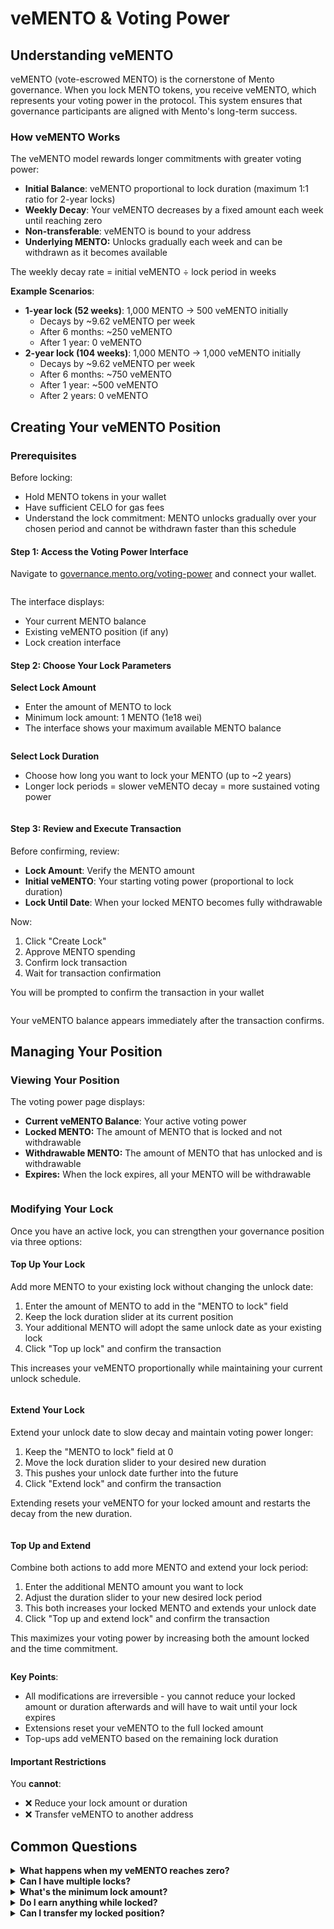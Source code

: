 # veMENTO & Voting Power

## Understanding veMENTO

veMENTO (vote-escrowed MENTO) is the cornerstone of Mento governance. When you lock MENTO tokens, you receive veMENTO, which represents your voting power in the protocol. This system ensures that governance participants are aligned with Mento's long-term success.

### How veMENTO Works

The veMENTO model rewards longer commitments with greater voting power:

* **Initial Balance**: veMENTO proportional to lock duration (maximum 1:1 ratio for 2-year locks)
* **Weekly Decay**: Your veMENTO decreases by a fixed amount each week until reaching zero
* **Non-transferable**: veMENTO is bound to your address
* **Underlying MENTO:** Unlocks gradually each week and can be withdrawn as it becomes available

The weekly decay rate = initial veMENTO ÷ lock period in weeks

**Example Scenarios**:

* **1-year lock (52 weeks)**: 1,000 MENTO → 500 veMENTO initially
  * Decays by \~9.62 veMENTO per week
  * After 6 months: \~250 veMENTO
  * After 1 year: 0 veMENTO
* **2-year lock (104 weeks)**: 1,000 MENTO → 1,000 veMENTO initially
  * Decays by \~9.62 veMENTO per week
  * After 6 months: \~750 veMENTO
  * After 1 year: \~500 veMENTO
  * After 2 years: 0 veMENTO

## Creating Your veMENTO Position

### Prerequisites

Before locking:

* Hold MENTO tokens in your wallet
* Have sufficient CELO for gas fees
* Understand the lock commitment: MENTO unlocks gradually over your chosen period and cannot be withdrawn faster than this schedule

#### Step 1: Access the Voting Power Interface

Navigate to [governance.mento.org/voting-power](https://governance.mento.org/voting-power) and connect your wallet.

<figure><img src="../../.gitbook/assets/image (20).png" alt=""><figcaption></figcaption></figure>

The interface displays:

* Your current MENTO balance
* Existing veMENTO position (if any)
* Lock creation interface

#### Step 2: Choose Your Lock Parameters

**Select Lock Amount**

* Enter the amount of MENTO to lock
* Minimum lock amount: 1 MENTO (1e18 wei)
* The interface shows your maximum available MENTO balance

<figure><img src="../../.gitbook/assets/image (21).png" alt=""><figcaption></figcaption></figure>

**Select Lock Duration**

* Choose how long you want to lock your MENTO (up to \~2 years)
* Longer lock periods = slower veMENTO decay = more sustained voting power

<figure><img src="../../.gitbook/assets/image (22).png" alt=""><figcaption></figcaption></figure>

#### Step 3: Review and Execute Transaction

Before confirming, review:

* **Lock Amount**: Verify the MENTO amount
* **Initial veMENTO**: Your starting voting power (proportional to lock duration)
* **Lock Until Date**: When your locked MENTO becomes fully withdrawable

Now:

1. Click "Create Lock"
2. Approve MENTO spending
3. Confirm lock transaction
4. Wait for transaction confirmation



You will be prompted to confirm the transaction in your wallet

<figure><img src="../../.gitbook/assets/image (23).png" alt=""><figcaption></figcaption></figure>

Your veMENTO balance appears immediately after the transaction confirms.

## Managing Your Position

### Viewing Your Position

The voting power page displays:

* **Current veMENTO Balance**: Your active voting power
* **Locked MENTO:** The amount of MENTO that is locked and not withdrawable
* **Withdrawable MENTO:** The amount of MENTO that has unlocked and is withdrawable
* **Expires:** When the lock expires, all your MENTO will be withdrawable

<figure><img src="../../.gitbook/assets/image (24).png" alt=""><figcaption></figcaption></figure>

### Modifying Your Lock

Once you have an active lock, you can strengthen your governance position via three options:

#### Top Up Your Lock

Add more MENTO to your existing lock without changing the unlock date:

1. Enter the amount of MENTO to add in the "MENTO to lock" field
2. Keep the lock duration slider at its current position
3. Your additional MENTO will adopt the same unlock date as your existing lock
4. Click "Top up lock" and confirm the transaction

This increases your veMENTO proportionally while maintaining your current unlock schedule.

<figure><img src="../../.gitbook/assets/image (17).png" alt=""><figcaption></figcaption></figure>

#### Extend Your Lock

Extend your unlock date to slow decay and maintain voting power longer:

1. Keep the "MENTO to lock" field at 0
2. Move the lock duration slider to your desired new duration
3. This pushes your unlock date further into the future
4. Click "Extend lock" and confirm the transaction

Extending resets your veMENTO for your locked amount and restarts the decay from the new duration.

<figure><img src="../../.gitbook/assets/image (18).png" alt=""><figcaption></figcaption></figure>

#### Top Up and Extend

Combine both actions to add more MENTO and extend your lock period:

1. Enter the additional MENTO amount you want to lock
2. Adjust the duration slider to your new desired lock period
3. This both increases your locked MENTO and extends your unlock date
4. Click "Top up and extend lock" and confirm the transaction

This maximizes your voting power by increasing both the amount locked and the time commitment.

<figure><img src="../../.gitbook/assets/image (19).png" alt=""><figcaption></figcaption></figure>

**Key Points**:

* All modifications are irreversible - you cannot reduce your locked amount or duration afterwards and will have to wait until your lock expires
* Extensions reset your veMENTO to the full locked amount
* Top-ups add veMENTO based on the remaining lock duration

#### Important Restrictions

You **cannot**:

* ❌ Reduce your lock amount or duration
* ❌ Transfer veMENTO to another address

## Common Questions

<details>

<summary><strong>What happens when my veMENTO reaches zero?</strong> </summary>

Your MENTO becomes fully withdrawable. To regain voting power, withdraw and create a new lock, or relock before it reaches zero.

</details>

<details>

<summary><strong>Can I have multiple locks?</strong> </summary>

No, each address can only have one active lock. You can add to your existing lock or relock with new parameters.

</details>

<details>

<summary><strong>What's the minimum lock amount?</strong> </summary>

1 MENTO (1e18 wei). There's no maximum limit.

</details>

<details>

<summary><strong>Do I earn anything while locked?</strong></summary>

veMENTO holders don’t currently earn direct rewards but control how protocol revenue is allocated (including MENTO token buybacks and liquidity incentives), therefore controlling MENTO economics. Future governance proposals may introduce direct revenue sharing.

</details>

<details>

<summary><strong>Can I transfer my locked position?</strong> </summary>

No, locked positions are non-transferable. The lock is permanently bound to your address.

</details>
